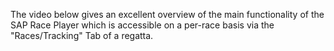 The video below gives an excellent overview of the main functionality of the SAP Race Player which is accessible on a per-race basis via the "Races/Tracking" Tab of a regatta.


<head>
    
  <meta charset="UTF-8" />
  <title>YouTube IFrame API Example</title>
</head>
<body>

  <div id="player"></div>

  <script>
    // 1. Load the IFrame Player API code asynchronously.
    var tag = document.createElement('script');
    tag.src = "https://www.youtube.com/iframe_api";
    var firstScriptTag = document.getElementsByTagName('script')[0];
    firstScriptTag.parentNode.insertBefore(tag, firstScriptTag);

    // 2. Create the YouTube player after the API code downloads.
    var player;
    function onYouTubeIframeAPIReady() {
      player = new YT.Player('player', {
        height: '360',
        width: '640',
        videoId: 'A2Z86lYV7CE', // Your YouTube video ID
        events: {
          'onReady': onPlayerReady
        }
      });
    }

    // 3. Autoplay when ready
    function onPlayerReady(event) {
      event.target.playVideo();
    }
  </script>

</body>
</html>